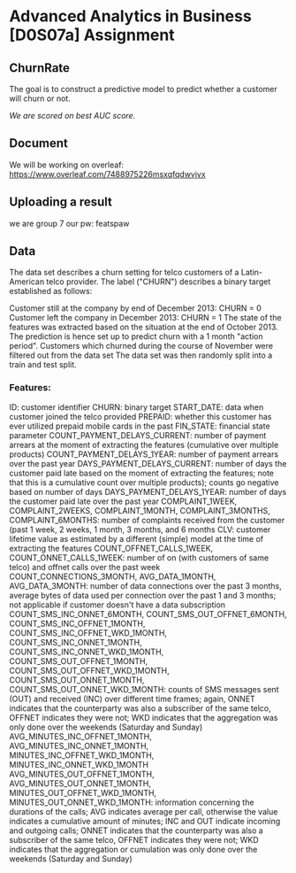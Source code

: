 # Advanced Analytics in Business [D0S07a] Assignment
## ChurnRate

The goal is to construct a predictive model to predict whether a customer will churn or not. 

_We are scored on best AUC score._ 

## Document
We will be working on overleaf:
https://www.overleaf.com/7488975226msxqfqdwvjvx

## Uploading a result

we are group 7 
our pw: featspaw 

## Data
The data set describes a churn setting for telco customers of a Latin-American telco provider. The label ("CHURN") describes a binary target established as follows:

Customer still at the company by end of December 2013: CHURN = 0
Customer left the company in December 2013: CHURN = 1
The state of the features was extracted based on the situation at the end of October 2013. The prediction is hence set up to predict churn with a 1 month "action period". Customers which churned during the course of November were filtered out from the data set
The data set was then randomly split into a train and test split.

### Features:

ID: customer identifier
CHURN: binary target
START_DATE: data when customer joined the telco provided
PREPAID: whether this customer has ever utilized prepaid mobile cards in the past
FIN_STATE: financial state parameter
COUNT_PAYMENT_DELAYS_CURRENT: number of payment arrears at the moment of extracting the features (cumulative over multiple products)
COUNT_PAYMENT_DELAYS_1YEAR: number of payment arrears over the past year
DAYS_PAYMENT_DELAYS_CURRENT: number of days the customer paid late based on the moment of extracting the features; note that this is a cumulative count over multiple products); counts go negative based on number of days
DAYS_PAYMENT_DELAYS_1YEAR: number of days the customer paid late over the past year
COMPLAINT_1WEEK, COMPLAINT_2WEEKS, COMPLAINT_1MONTH, COMPLAINT_3MONTHS, COMPLAINT_6MONTHS: number of complaints received from the customer (past 1 week, 2 weeks, 1 month, 3 months, and 6 months
CLV: customer lifetime value as estimated by a different (simple) model at the time of extracting the features
COUNT_OFFNET_CALLS_1WEEK, COUNT_ONNET_CALLS_1WEEK: number of on (with customers of same telco) and offnet calls over the past week
COUNT_CONNECTIONS_3MONTH, AVG_DATA_1MONTH, AVG_DATA_3MONTH: number of data connections over the past 3 months, average bytes of data used per connection over the past 1 and 3 months; not applicable if customer doesn't have a data subscription
COUNT_SMS_INC_ONNET_6MONTH, COUNT_SMS_OUT_OFFNET_6MONTH, COUNT_SMS_INC_OFFNET_1MONTH, COUNT_SMS_INC_OFFNET_WKD_1MONTH, COUNT_SMS_INC_ONNET_1MONTH, COUNT_SMS_INC_ONNET_WKD_1MONTH, COUNT_SMS_OUT_OFFNET_1MONTH, COUNT_SMS_OUT_OFFNET_WKD_1MONTH, COUNT_SMS_OUT_ONNET_1MONTH, COUNT_SMS_OUT_ONNET_WKD_1MONTH: counts of SMS messages sent (OUT) and received (INC) over different time frames; again, ONNET indicates that the counterparty was also a subscriber of the same telco, OFFNET indicates they were not; WKD indicates that the aggregation was only done over the weekends (Saturday and Sunday)
AVG_MINUTES_INC_OFFNET_1MONTH, AVG_MINUTES_INC_ONNET_1MONTH, MINUTES_INC_OFFNET_WKD_1MONTH, MINUTES_INC_ONNET_WKD_1MONTH AVG_MINUTES_OUT_OFFNET_1MONTH, AVG_MINUTES_OUT_ONNET_1MONTH, MINUTES_OUT_OFFNET_WKD_1MONTH, MINUTES_OUT_ONNET_WKD_1MONTH: information concerning the durations of the calls; AVG indicates average per call, otherwise the value indicates a cumulative amount of minutes; INC and OUT indicate incoming and outgoing calls; ONNET indicates that the counterparty was also a subscriber of the same telco, OFFNET indicates they were not; WKD indicates that the aggregation or cumulation was only done over the weekends (Saturday and Sunday)
